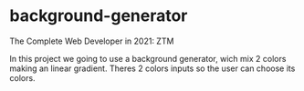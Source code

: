 # background-generator

The Complete Web Developer in 2021: ZTM

In this project  we going to use a background generator, wich mix 2 colors making an linear gradient. 
Theres 2 colors inputs so the user can choose its colors.
